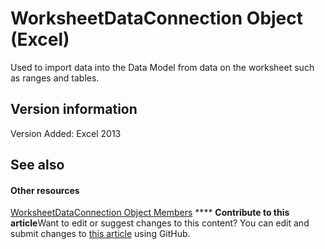 
# WorksheetDataConnection Object (Excel)

Used to import data into the Data Model from data on the worksheet such as ranges and tables.


## Version information

Version Added: Excel 2013 


## See also


#### Other resources


 [WorksheetDataConnection Object Members](a86803fe-2598-3126-aadc-704c7af067e7.md)
****   **Contribute to this article**Want to edit or suggest changes to this content? You can edit and submit changes to  [this article](https://github.com/jhershey00/VBA_Excel_Test/OpenXMLCon/articles/05b67daa-ed68-f0f9-9228-86d6e53ef6e3.md) using GitHub.

